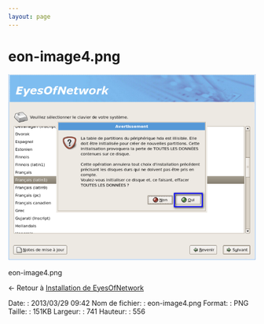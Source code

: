 ```yaml
---
layout: page
---
```


eon-image4.png
==============

[![eon-image4.png](../assets/media/eon-image4.png@cache=&w=741&h=556 "eon-image4.png")](../assets/media/eon-image4.png@cache= "Afficher le fichier original")

eon-image4.png

← Retour à [Installation de
EyesOfNetwork](../eyesofnetwork/eyesofnetwork-iso-install.html "eyesofnetwork:eyesofnetwork-iso-install")

Date:
:   2013/03/29 09:42
Nom de fichier:
:   eon-image4.png
Format:
:   PNG
Taille:
:   151KB
Largeur:
:   741
Hauteur:
:   556

